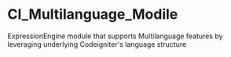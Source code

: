 CI_Multilanguage_Modile
=======================

ExpressionEngine module that supports Multilanguage features by leveraging underlying Codeigniter's language structure
